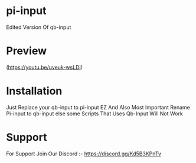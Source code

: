 # pi-input
Edited Version Of qb-input

# Preview

(https://youtu.be/uveuk-wsLDI)

# Installation

Just Replace your qb-input to pi-input EZ
And Also Most Important Rename Pi-input to qb-input else some Scripts That Uses Qb-Input Will Not Work

# Support

For Support Join Our Discord :-
https://discord.gg/Kd5B3KPnTv
